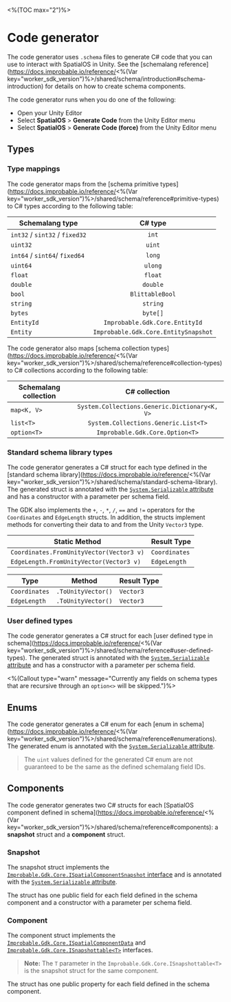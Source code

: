 <%(TOC max="2")%>

# Code generator

The code generator uses `.schema` files to generate C# code that you can use to interact with SpatialOS in Unity. See the [schemalang reference](https://docs.improbable.io/reference/<%(Var key="worker_sdk_version")%>/shared/schema/introduction#schema-introduction) for details on how to create schema components.

The code generator runs when you do one of the following:

* Open your Unity Editor
* Select **SpatialOS** > **Generate Code** from the Unity Editor menu
* Select **SpatialOS** > **Generate Code (force)** from the Unity Editor menu

## Types

### Type mappings

The code generator maps from the [schema primitive types](https://docs.improbable.io/reference/<%(Var key="worker_sdk_version")%>/shared/schema/reference#primitive-types) to C# types according to the following table:

| Schemalang type                |               C# type                |
|--------------------------------|:------------------------------------:|
| `int32` / `sint32` / `fixed32` |                `int`                 |
| `uint32`                       |                `uint`                |
| `int64` / `sint64`/ `fixed64`  |                `long`                |
| `uint64`                       |               `ulong`                |
| `float`                        |               `float`                |
| `double`                       |               `double`               |
| `bool`                         |           `BlittableBool`            |
| `string`                       |               `string`               |
| `bytes`                        |               `byte[]`               |
| `EntityId`                     |    `Improbable.Gdk.Core.EntityId`    |
| `Entity`                       | `Improbable.Gdk.Core.EntitySnapshot` |

The code generator also maps [schema collection types](https://docs.improbable.io/reference/<%(Var key="worker_sdk_version")%>/shared/schema/reference#collection-types) to C# collections according to the following table:

| Schemalang collection |                 C# collection                 |
|-----------------------|:---------------------------------------------:|
| `map<K, V>`           | `System.Collections.Generic.Dictionary<K, V>` |
| `list<T>`             |     `System.Collections.Generic.List<T>`      |
| `option<T>`           |        `Improbable.Gdk.Core.Option<T>`        |

### Standard schema library types

The code generator generates a C# struct for each type defined in the [standard schema library](https://docs.improbable.io/reference/<%(Var key="worker_sdk_version")%>/shared/schema/standard-schema-library). The generated struct is annotated with the [`System.Serializable` attribute](https://docs.unity3d.com/ScriptReference/Serializable.html) and has a constructor with a parameter per schema field.

The GDK also implements the `+`, `-`, `*`, `/`, `==` and `!=` operators for the `Coordinates` and `EdgeLength` structs. In addition, the structs implement methods for converting their data to and from the Unity `Vector3` type.

| Static Method                                            | Result Type            |
|----------------------------------------------------------|------------------------|
| `Coordinates.FromUnityVector(Vector3 v)`                 | `Coordinates`          |
| `EdgeLength.FromUnityVector(Vector3 v)`                  | `EdgeLength`           |

| Type                   | Method                      | Result Type            |
|------------------------|-----------------------------|------------------------|
| `Coordinates`          | `.ToUnityVector()`          | `Vector3`              |
| `EdgeLength`           | `.ToUnityVector()`          | `Vector3`              |


### User defined types

The code generator generates a C# struct for each [user defined type in schema](https://docs.improbable.io/reference/<%(Var key="worker_sdk_version")%>/shared/schema/reference#user-defined-types). The generated struct is annotated with the [`System.Serializable` attribute](https://docs.unity3d.com/ScriptReference/Serializable.html) and has a constructor with a parameter per schema field.

<%(Callout type="warn" message="Currently any fields on schema types that are recursive through an `option<>` will be skipped.")%>

## Enums

The code generator generates a C# enum for each [enum in schema](https://docs.improbable.io/reference/<%(Var key="worker_sdk_version")%>/shared/schema/reference#enumerations). The generated enum is annotated with the [`System.Serializable` attribute](https://docs.unity3d.com/ScriptReference/Serializable.html).

> The `uint` values defined for the generated C# enum are not guaranteed to be the same as the defined schemalang field IDs.

## Components

The code generator generates two C# structs for each [SpatialOS component defined in schema](https://docs.improbable.io/reference/<%(Var key="worker_sdk_version")%>/shared/schema/reference#components): a **snapshot** struct and a **component** struct.

### Snapshot

The snapshot struct implements the [`Improbable.Gdk.Core.ISpatialComponentSnapshot` interface]({{urlRoot}}/api/core/i-spatial-component-snapshot) and is annotated with the [`System.Serializable` attribute](https://docs.unity3d.com/ScriptReference/Serializable.html).

The struct has one public field for each field defined in the schema component and a constructor with a parameter per schema field.

### Component

The component struct implements the [`Improbable.Gdk.Core.ISpatialComponentData`]({{urlRoot}}/api/core/i-spatial-component-data) and [`Improbable.Gdk.Core.ISnapshottable<T>`]({{urlRoot}}/api/core/i-snapshottable) interfaces.

> **Note:** The `T` parameter in the `Improbable.Gdk.Core.ISnapshottable<T>` is the snapshot struct for the same component.

The struct has one public property for each field defined in the schema component.
